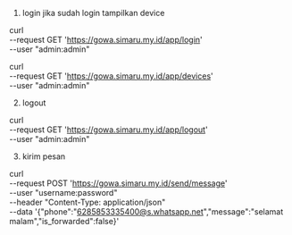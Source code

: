 1. login jika sudah login tampilkan device

curl \
 --request GET 'https://gowa.simaru.my.id/app/login' \
 --user "admin:admin"

 curl \
 --request GET 'https://gowa.simaru.my.id/app/devices' \
 --user "admin:admin"

2. logout

curl \
 --request GET 'https://gowa.simaru.my.id/app/logout' \
 --user "admin:admin"

 3. kirim pesan

 curl \
 --request POST 'https://gowa.simaru.my.id/send/message' \
 --user "username:password" \
 --header "Content-Type: application/json" \
 --data '{"phone":"6285853335400@s.whatsapp.net","message":"selamat malam","is_forwarded":false}'